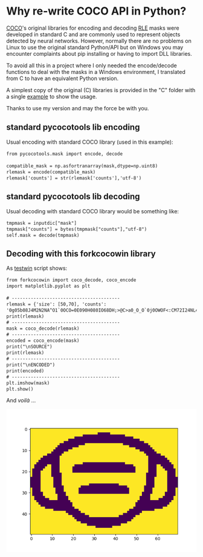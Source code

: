 # Why re-write COCO API in Python?

[COCO](https://github.com/cocodataset/cocoapi)'s original libraries for encoding and decoding [RLE](https://en.wikipedia.org/wiki/Run-length_encoding) masks were developed in standard C and are commonly used to represent objects detected by neural networks. However, normally there are no problems on Linux to use the original standard Python/API but on Windows you may encounter complaints about pip installing or having to import DLL libraries.

To avoid all this in a project where I only needed the encode/decode functions to deal with the masks in a Windows environment, I translated from C to have an equivalent Python version.

A simplest copy of the original (C) libraries is provided in the "C" folder with a single [example](https://github.com/armengot/COCOtoolsFORK/blob/main/C/testcocotools.c) to show the usage.

Thanks to use my version and may the force be with you.

## standard pycocotools lib encoding
Usual encoding with standard COCO library (used in this example):
```
from pycocotools.mask import encode, decode

compatible_mask = np.asfortranarray(mask,dtype=np.uint8)
rlemask = encode(compatible_mask)
rlemask['counts'] = str(rlemask['counts'],'utf-8')
```

## standard pycocotools lib decoding
Usual decoding with standard COCO library would be something like:
```
tmpmask = inputdic["mask"]
tmpmask["counts"] = bytes(tmpmask["counts"],"utf-8")
self.mask = decode(tmpmask)
```

## Decoding with this forkcocowin library
As [testwin](testwin.py) script shows:
```
from forkcocowin import coco_decode, coco_encode
import matplotlib.pyplot as plt

# ----------------------------------------
rlemask = {'size': [50,70], 'counts': '0g05b08J4M2N2NA^O1`0OCO=0E090H080IO68DH;>@C>a0_O_O`0j0OWOF<:CM72I24NL43JM92FN;1ENKO72L0LO91J0MO92INO0NO122OO0M031O000NO31OO11MO40N011MO41MO21L06OL021L06OL021L06OL021L060J040L060J040L060J040L060J040L060J040L060J040L060KO31L060KO31L06OL021L06OL021L06OL021MO41MO21MO40N100NO310O00M0310O00NO1220NO92IONO91KOMO72M0<1EO:2GN63KM34OLM73JF<;=1G_O_Ob0=AC`07EH=1IO71H090F0:1DO>1_O1b0>2N2N3L6H]O'}
print(rlemask)
# ----------------------------------------
mask = coco_decode(rlemask)
# ----------------------------------------
encoded = coco_encode(mask)
print("\nSOURCE")
print(rlemask)
# ----------------------------------------
print("\nENCODED")
print(encoded)
# ----------------------------------------
plt.imshow(mask)
plt.show()
```
And _voilà_ ...

![mask example](mask.png)